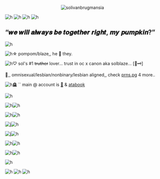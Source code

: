 <p align="center"> <img src="https://komarev.com/ghpvc/?username=solivanbrugmansia&label=　　SOLBLAZE　🦚🗝　　　&color=306328&style=flat" alt="solivanbrugmansia" />


![h](https://h.uguu.se/wAERnPhw.jpg)
![h](https://h.uguu.se/LeSiuCgk.gif)
![h](https://h.uguu.se/MTyJbrih.png)
![h](https://o.uguu.se/DEtPrlOm.gif)
## “𝒘𝒆 𝒘𝒊𝒍𝒍 𝒂𝒍𝒘𝒂𝒚𝒔 𝒃𝒆 𝒕𝒐𝒈𝒆𝒕𝒉𝒆𝒓 𝒓𝒊𝒈𝒉𝒕, 𝒎𝒚 𝒑𝒖𝒎𝒑𝒌𝒊𝒏?”
![h](https://h.uguu.se/LeSiuCgk.gif)

![h](https://o.uguu.se/ZPLeAOas.gif)☆ pompom/blaze,,  he 🌿 they.


![h](https://o.uguu.se/zcLuUaMt.gif)♡ sol's #1 ~~truther~~ lover... trust in oc x canon aka solblaze... [🦚🗝]



🌱,, omnisexual/lesbian/nonbinary/lesbian aligned,, check [prns.pg](https://en.pronouns.page/@m1sspinkelf) 4 more..




![h](https://n.uguu.se/tyeVCfoU.gif)🪦 `` main @ account is [🍃](https://github.com/elysianrealmego) & [atabook](https://elysianrealmego.atabook.org/)

![h](https://h.uguu.se/adhHURBm.jpg)


![h](https://n.uguu.se/pVhrnGXm.gif)![h](https://h.uguu.se/zvKMOekC.jpg)

![h](https://n.uguu.se/pVhrnGXm.gif)![h](https://d.uguu.se/mJgOgcse.jpg)

![j](https://n.uguu.se/pVhrnGXm.gif)![h](https://d.uguu.se/mXbUBwNH.jpg)

![j](https://o.uguu.se/MGhbcrXo.gif)![h](https://h.uguu.se/BxGliauF.jpg)

![h](https://o.uguu.se/MGhbcrXo.gif)![h](https://d.uguu.se/REwXBvPx.jpg)

![h](https://o.uguu.se/MGhbcrXo.gif)![h](https://d.uguu.se/WvSeBLfd.jpg)

![h](https://h.uguu.se/adhHURBm.jpg)

![h](https://d.uguu.se/pxEmkwnD.png)
![h](https://d.uguu.se/jvbiozyl.gif)
![h](https://n.uguu.se/GPgpyAGK.jpg)
